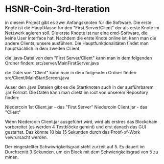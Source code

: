 # HSNR-Coin-3rd-Iteration

in diesem Project gibt es zwei Anfangsknoten für die Software. Die erste Knote ist die Hauptklasse für den "First Server/Client" der als
erste Knote im Netzwerk agieren soll. Die erste Knopte ist nur eine cmd-Software, die keine User Interface hat.
Nachdem die erste Knote online ist, kann man die andere Clients, unsere ausführen. Die Hauptfunktionalitäten findet man hauptsächlich in dem 
zweiten CLient

die .java-Datei von dem "First Server/Client" kann man in dem folgenden Ordner finden:
src/server/MainFirstServer.java

die Datei von "Client" kann man in dem fiolgenden Ordner finden:
src/Client/MainStartScreen.java

Auser den .java Dateien gibt es die Startknoten auch in der ausführbarem .jar Format. Die Daten kann man direkt im root von unserem
Repository finden:

Niedercoin 1st Client.jar - das "First Server"
Niedercoin Client.jar - das "Client"

Wenn Niedercoin Client.jar ausgeführt wird, wird als erstres das Blockchain vorbereitet (es werden 4 Testblöcke gemint) und erst danach
das GUI gestartet. Das könnte 10 bis 15 Sekunden durch das Proof-of-Work vewrursacht werden.

Der eingestellter Schwiwrigkeitsgrad steht zurzeit auf 5. Es dauert im Durchscnitt 3 Sekunden, um ein Block mit dem Schwierigkeitsgrad
von 5 zu minen.
